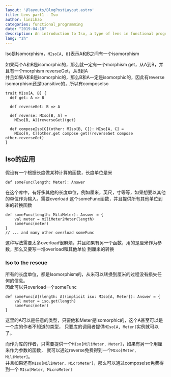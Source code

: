 ```yaml
---
layout: '@layouts/BlogPostLayout.astro'
title: Lens part1 - Iso
author: linzihao
categories: functional_programming
date: "2019-04-18"
description: An introduction to Iso, a type of lens in functional programming that represents isomorphisms between types. The post explains the concept, provides code examples in Scala, and demonstrates practical applications of Iso in handling unit conversions.
lang: "zh"
---
```


Iso是Isomorphism，```MIso[A, B]```表示A和B之间有一个isomorphism  

如果两个A和B是isomorphic的，那么就一定有一个morphism get，从A到B，并且有一个morphism reverseGet，从B到A  
并且如果A和B是isomorphic的，那么B和A一定是isomorphic的，因此有reverse  
isomorphism还是transitive的，所以有composeIso
```
trait MIso[A, B] {
  def get: A => B

  def reverseGet: B => A

  def reverse: MIso[B, A] =
    MIso[B, A](reverseGet)(get)
    
  def composeIso[C](other: MIso[B, C]): MIso[A, C] =
    MIso[A, C](other.get compose get)(reverseGet compose other.reverseGet)
}
```

## Iso的应用
假设有一个根据长度做某种计算的函数，长度单位是米
```
def someFunc(length: Meter): Answer
```
在这个库中，有好多其他的长度单位，例如厘米，英尺，寸等等，如果想要以其他的单位作为输入。需要overload
这个someFunc函数，并且提供所有其他单位到米的转换函数
```
def someFunc(length: MiliMeter): Answer = {
    val meter = miliMeter2Meter(length)
    someFunc(meter)
}
// ... and many other overload someFunc
```
这种写法需要太多overload很麻烦，并且如果有另一个函数，用的是厘米作为参数，那么又要写一堆overload和其他单位
到厘米的转换

### Iso to the rescue
所有的长度单位，都是Isomorphism的，从米可以转换到厘米的过程没有损失任何的信息。  
因此可以只overload一个someFunc
```
def someFunc[A](length: A)(implicit iso: MIso[A, Meter]): Answer = {
    val meter = iso.get(length)
    someFunc(meter)
}
```
这里的A可以是任意的类型，只要他和Meter是isomorphic的，这个A甚至可以是一个库的作者不知道的类型，
只要库的调用者提供```MIso[A, Meter]```实例就可以了。

而作为库的作者，只需要提供一个```MIso[MiliMeter, Meter]```，如果有另一个用厘米作为参数的函数，
就可以通过reverse免费得到一个```MIso[Meter, MiliMeter]```。  
并且如果还有```MIso[MiliMeter, MicroMeter]```，那么可以通过composeIso免费得到一个
```MIso[Meter, MicroMeter]```